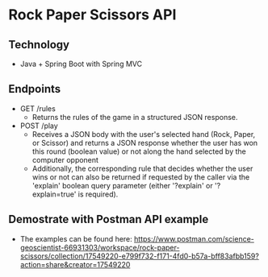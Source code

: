 # Rock Paper Scissors API
## Technology
- Java + Spring Boot with Spring MVC 
## Endpoints
- GET /rules
    - Returns the rules of the game in a structured JSON response.
- POST /play
    - Receives a JSON body with the user's selected hand (Rock, Paper, or Scissor) and returns a JSON response whether the user has won this round (boolean value) or not along the hand selected by the computer opponent
    - Additionally, the corresponding rule that decides whether the user wins or not can also be returned if requested by the caller via the 'explain' boolean query parameter (either '?explain' or '?explain=true' is required).

## Demostrate with Postman API example
- The examples can be found here: https://www.postman.com/science-geoscientist-66931303/workspace/rock-paper-scissors/collection/17549220-e799f732-f171-4fd0-b57a-bff83afbb159?action=share&creator=17549220
